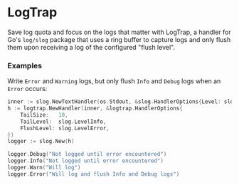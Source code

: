 # LogTrap

Save log quota and focus on the logs that matter with LogTrap, a handler for Go's `log/slog` package that uses a ring buffer to capture logs and only flush them upon receiving a log of the configured "flush level".

### Examples

Write `Error` and `Warning` logs, but only flush `Info` and `Debug` logs when an `Error` occurs:

```go
inner := slog.NewTextHandler(os.Stdout, &slog.HandlerOptions{Level: slog.LevelDebug})
h := logtrap.NewHandler(inner, &logtrap.HandlerOptions{
	TailSize:   10,
	TailLevel:  slog.LevelInfo,
	FlushLevel: slog.LevelError,
})
logger := slog.New(h)

logger.Debug("Not logged until error encountered")
logger.Info("Not logged until error encountered")
logger.Warn("Will log")
logger.Error("Will log and flush Info and Debug logs")

```
